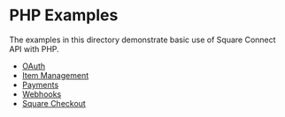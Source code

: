 # PHP Examples

The examples in this directory demonstrate basic use of Square Connect API with
PHP. 

* [OAuth](oauth)
* [Item Management](item-management)
* [Payments](payment)
* [Webhooks](webhooks)
* [Square Checkout](checkout)
